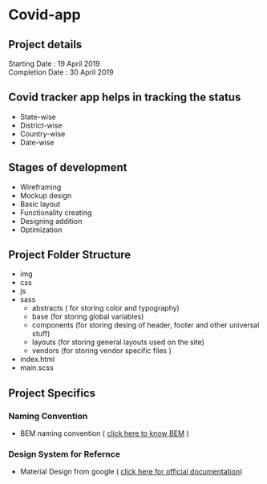 # Covid-app

## Project details
 Starting Date : 19 April 2019  
 Completion Date : 30 April 2019


## Covid tracker app helps in tracking the status 
 - State-wise
 - District-wise
 - Country-wise
 - Date-wise 


## Stages of development 
 - Wireframing
 - Mockup design
 - Basic layout
 - Functionality creating
 - Designing addition
 - Optimization

## Project Folder Structure
 - img
 - css
 - js
 - sass
    - abstracts ( for storing color and typography)
    - base (for storing global variables)
    - components (for storing desing of header, footer and other universal stuff)
    - layouts (for storing general layouts used on the site)
    - vendors (for storing vendor specific files )
 - index.html
 - main.scss

 ## Project Specifics

 ### Naming Convention
  - BEM naming convention ( [click here to know BEM](https://www.youtube.com/watch?v=er1JEDuPbZQ) )

  ### Design System for Refernce
  - Material Design from google ( [click here for official documentation](https://material.io/design/guidelines-overview))